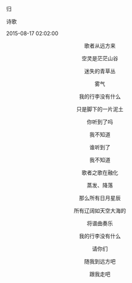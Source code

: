 归

诗歌

2015-08-17 02:02:00

<center>
歌者从远方来  
空灵是茫茫山谷   
迷失的青草丛  
雾气  
我的行李没有什么  
只是脚下的一片泥土


你听到了吗  
我不知道  
谁听到了  
我不知道


歌者之歌在融化  
蒸发、降落  
那么所有日月星辰  
所有辽阔如天空大海的  
将谱曲奏乐  
我的行李没有什么  
请你们  
随我到远方吧


跟我走吧


</center>
